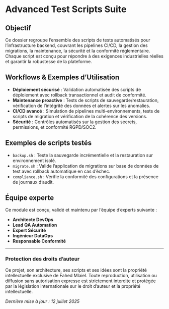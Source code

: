 # Advanced Test Scripts Suite

## Objectif
Ce dossier regroupe l’ensemble des scripts de tests automatisés pour l’infrastructure backend, couvrant les pipelines CI/CD, la gestion des migrations, la maintenance, la sécurité et la conformité réglementaire. Chaque script est conçu pour répondre à des exigences industrielles réelles et garantir la robustesse de la plateforme.

## Workflows & Exemples d’Utilisation
- **Déploiement sécurisé** : Validation automatisée des scripts de déploiement avec rollback transactionnel et audit de conformité.
- **Maintenance proactive** : Tests de scripts de sauvegarde/restauration, vérification de l’intégrité des données et alertes sur les anomalies.
- **CI/CD avancé** : Simulation de pipelines multi-environnements, tests de scripts de migration et vérification de la cohérence des versions.
- **Sécurité** : Contrôles automatisés sur la gestion des secrets, permissions, et conformité RGPD/SOC2.

## Exemples de scripts testés
- `backup.sh` : Teste la sauvegarde incrémentielle et la restauration sur environnement isolé.
- `migrate.sh` : Valide l’application de migrations sur base de données de test avec rollback automatique en cas d’échec.
- `compliance.sh` : Vérifie la conformité des configurations et la présence de journaux d’audit.

## Équipe experte
Ce module est conçu, validé et maintenu par l’équipe d’experts suivante :

- **Architecte DevOps** 
- **Lead QA Automation** 
- **Expert Sécurité** 
- **Ingénieur DataOps** 
- **Responsable Conformité** 

---
### Protection des droits d’auteur
Ce projet, son architecture, ses scripts et ses idées sont la propriété intellectuelle exclusive de Fahed Mlaiel. Toute reproduction, utilisation ou diffusion sans autorisation expresse est strictement interdite et protégée par la législation internationale sur le droit d’auteur et la propriété intellectuelle.

*Dernière mise à jour : 12 juillet 2025*